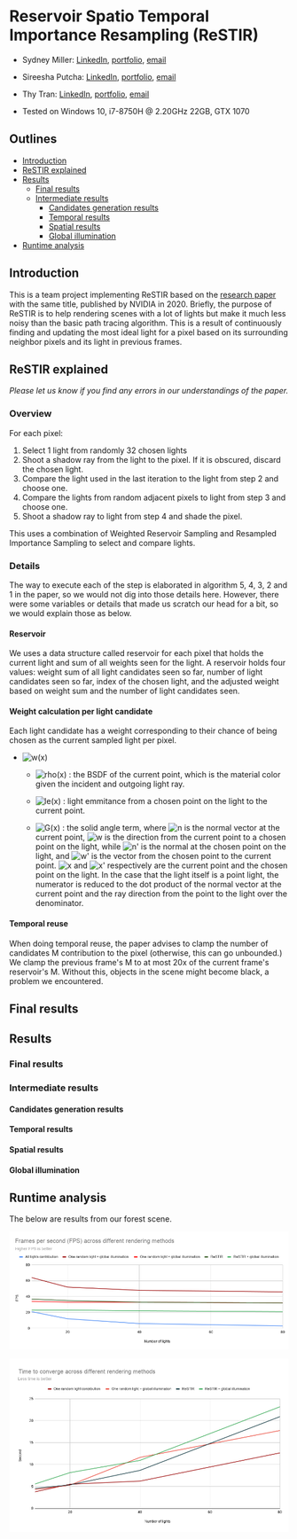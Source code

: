 # Reservoir Spatio Temporal Importance Resampling (ReSTIR)

* Sydney Miller: [LinkedIn](https://www.linkedin.com/in/sydney-miller-upenn/), [portfolio](https://youtu.be/8jFfHmBhf7Y), [email](millersy@seas.upenn.edu)
* Sireesha Putcha: [LinkedIn](https://www.linkedin.com/in/sireesha-putcha/), [portfolio](https://sites.google.com/view/sireeshaputcha/home), [email](psireesha98@gmail.com)
* Thy Tran: [LinkedIn](https://www.linkedin.com/in/thy-tran-97a30b148/), [portfolio](https://tatran5.github.io/demo-reel.html), [email](tatran@seas.upenn.edu)

* Tested on Windows 10, i7-8750H @ 2.20GHz 22GB, GTX 1070
## Outlines
* [Introduction](#introduction)
* [ReSTIR explained](#restir-explained)
* [Results](#results)
    * [Final results](#final-results)
    * [Intermediate results](#intermediate-results)
        * [Candidates generation results](#candidates-generation-results)
        * [Temporal results](#temporal-results)
        * [Spatial results](#spatial-results)
        * [Global illumination](#global-illumination)
* [Runtime analysis](#runtime-analysis)

## Introduction

This is a team project implementing ReSTIR based on the [research paper](https://research.nvidia.com/sites/default/files/pubs/2020-07_Spatiotemporal-reservoir-resampling/ReSTIR.pdf) with the same title, published by NVIDIA in 2020. Briefly, the purpose of ReSTIR is to help rendering scenes with a lot of lights but make it much less noisy than the basic path tracing algorithm. This is a result of continuously finding and updating the most ideal light for a pixel based on its surrounding neighbor pixels and its light in previous frames.

## ReSTIR explained
*Please let us know if you find any errors in our understandings of the paper.*

### Overview
For each pixel:
1. Select 1 light from randomly 32 chosen lights
2. Shoot a shadow ray from the light to the pixel. If it is obscured, discard the chosen light.
3. Compare the light used in the last iteration to the light from step 2 and choose one.
4. Compare the lights from random adjacent pixels to light from step 3 and choose one.
5. Shoot a shadow ray to light from step 4 and shade the pixel.

This uses a combination of Weighted Reservoir Sampling and Resampled Importance Sampling to select and compare lights. 

### Details
The way to execute each of the step is elaborated in algorithm 5, 4, 3, 2 and 1 in the paper, so we would not dig into those details here. However, there were some variables or details that made us scratch our head for a bit, so we would explain those as below. 

#### Reservoir
We uses a data structure called reservoir for each pixel that holds the current light and sum of all weights seen for the light. A reservoir holds four values: weight sum of all light candidates seen so far, number of light candidates seen so far, index of the chosen light, and the adjusted weight based on weight sum and the number of light candidates seen.

#### Weight calculation per light candidate
Each light candidate has a weight corresponding to their chance of being chosen as the current sampled light per pixel.

* <img src="https://latex.codecogs.com/svg.latex?weight=w(x)=\frac{\rho(x)*L_e(x)*G(x)}{p(x)}" title="w(x)" />
    
    * <img src="https://latex.codecogs.com/svg.latex?\rho(x)" title="rho(x)" /> : the BSDF of the current point, which is the material color given the incident and outgoing light ray.
    
    * <img src="https://latex.codecogs.com/svg.latex?L_e(x)" title="le(x)" /> : light emmitance from a chosen point on the light to the current point.
    
    * <img src="https://latex.codecogs.com/svg.latex?G(x)=\frac{(\vec{n}\cdot\vec{w})(\vec{n'}\cdot\vec{w'})}{\|x-x'\|^{2}}" title="G(x)" /> : the solid angle term, where <img src="https://latex.codecogs.com/svg.latex?\vec{n}" title="n" /> is the normal vector at the current point, <img src="https://latex.codecogs.com/svg.latex?\vec{w}" title="w" /> is the direction from the current point to a chosen point on the light, while <img src="https://latex.codecogs.com/svg.latex?\vec{n'}" title="n'" /> is the normal at the chosen point on the light, and <img src="https://latex.codecogs.com/svg.latex?\vec{w'}" title="w'" /> is the vector from the chosen point to the current point. <img src="https://latex.codecogs.com/svg.latex?x" title="x" /> and <img src="https://latex.codecogs.com/svg.latex?x'" title="x'" /> respectively are the current point and the chosen point on the light. In the case that the light itself is a point light, the numerator is reduced to the dot product of the normal vector at the current point and the ray direction from the point to the light over the denominator.
    
#### Temporal reuse

When doing temporal reuse, the paper advises to clamp the number of candidates M contribution to the pixel (otherwise, this can go unbounded.) We clamp the previous frame's M to at most 20x of the current frame's reservoir's M. Without this, objects in the scene might become black, a problem we encountered.
    
## Final results

## Results

### Final results

### Intermediate results

#### Candidates generation results

#### Temporal results

#### Spatial results

#### Global illumination

## Runtime analysis
The below are results from our forest scene.

![](Images/Graphs/fps.png)

![](Images/Graphs/timeToConverge.png)
